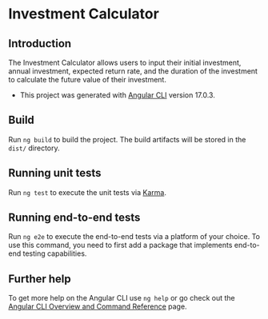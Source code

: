 # Investment Calculator

## Introduction

The Investment Calculator allows users to input their initial investment, annual investment, expected return rate, and the duration of the investment to calculate the future value of their investment.

- This project was generated with [Angular CLI](https://github.com/angular/angular-cli) version 17.0.3.

## Build

Run `ng build` to build the project. The build artifacts will be stored in the `dist/` directory.

## Running unit tests

Run `ng test` to execute the unit tests via [Karma](https://karma-runner.github.io).

## Running end-to-end tests

Run `ng e2e` to execute the end-to-end tests via a platform of your choice. To use this command, you need to first add a package that implements end-to-end testing capabilities.

## Further help

To get more help on the Angular CLI use `ng help` or go check out the [Angular CLI Overview and Command Reference](https://angular.io/cli) page.
